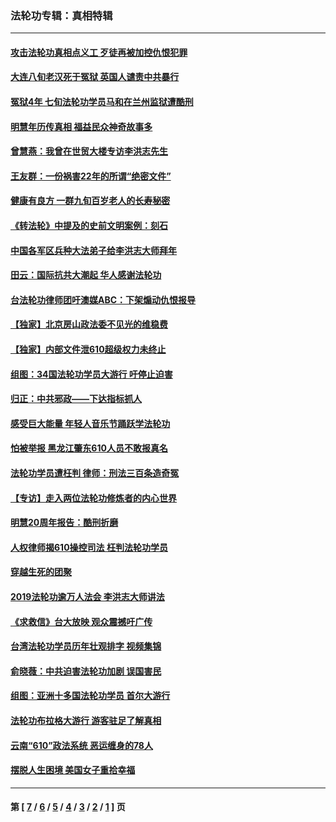 ### 法轮功专辑：真相特辑
---
#### [攻击法轮功真相点义工 歹徒再被加控仇恨犯罪](../../pages/nf4389/n13601019.md?03200430) 
#### [大连八旬老汉死于冤狱 英国人谴责中共暴行](../../pages/nf4389/n13480118.md?03200430) 
#### [冤狱4年 七旬法轮功学员马和在兰州监狱遭酷刑](../../pages/nf4389/n13304688.md?03200430) 
#### [明慧年历传真相 福益民众神奇故事多](../../pages/nf4389/n13294545.md?03200430) 
#### [曾慧燕：我曾在世贸大楼专访李洪志先生](../../pages/nf4389/n12898729.md?03200430) 
#### [王友群：一份祸害22年的所谓“绝密文件”](../../pages/nf4389/n12871750.md?03200430) 
#### [健康有良方 一群九旬百岁老人的长寿秘密](../../pages/nf4389/n12847475.md?03200430) 
#### [《转法轮》中提及的史前文明案例：刻石](../../pages/nf4389/n12758577.md?03200430) 
#### [中国各军区兵种大法弟子给李洪志大师拜年](../../pages/nf4389/n12750047.md?03200430) 
#### [田云：国际抗共大潮起 华人感谢法轮功](../../pages/nf4389/n12357708.md?03200430) 
#### [台法轮功律师团吁澳媒ABC：下架煽动仇恨报导](../../pages/nf4389/n12279917.md?03200430) 
#### [【独家】北京房山政法委不见光的维稳费](../../pages/nf4389/n12031979.md?03200430) 
#### [【独家】内部文件泄610超级权力未终止](../../pages/nf4389/n12023895.md?03200430) 
#### [组图：34国法轮功学员大游行 吁停止迫害](../../pages/nf4389/n11492658.md?03200430) 
#### [归正：中共邪政——下达指标抓人](../../pages/nf4389/n11474770.md?03200430) 
#### [感受巨大能量 年轻人音乐节踊跃学法轮功](../../pages/nf4389/n11441981.md?03200430) 
#### [怕被举报 黑龙江肇东610人员不敢报真名](../../pages/nf4389/n11436499.md?03200430) 
#### [法轮功学员遭枉判 律师：刑法三百条造奇冤](../../pages/nf4389/n11433943.md?03200430) 
#### [【专访】走入两位法轮功修炼者的内心世界](../../pages/nf4389/n11415623.md?03200430) 
#### [明慧20周年报告：酷刑折磨](../../pages/nf4389/n11387954.md?03200430) 
#### [人权律师揭610操控司法 枉判法轮功学员](../../pages/nf4389/n11313370.md?03200430) 
#### [穿越生死的团聚](../../pages/nf4389/n11258922.md?03200430) 
#### [2019法轮功逾万人法会 李洪志大师讲法](../../pages/nf4389/n11265303.md?03200430) 
#### [《求救信》台大放映 观众震撼吁广传](../../pages/nf4389/n10922251.md?03200430) 
#### [台湾法轮功学员历年壮观排字 视频集锦](../../pages/nf4389/n10878789.md?03200430) 
#### [俞晓薇：中共迫害法轮功加剧 误国害民](../../pages/nf4389/n10859260.md?03200430) 
#### [组图：亚洲十多国法轮功学员 首尔大游行](../../pages/nf4389/n10781149.md?03200430) 
#### [法轮功布拉格大游行 游客驻足了解真相](../../pages/nf4389/n10749360.md?03200430) 
#### [云南“610”政法系统 恶运缠身的78人](../../pages/nf4389/n10747534.md?03200430) 
#### [摆脱人生困境 美国女子重拾幸福](../../pages/nf4389/n10688678.md?03200430) 

---
#### 第 [ [7](./7.md?03200430) / [6](./6.md?03200430) / [5](./5.md?03200430) / [4](./4.md?03200430) / [3](./3.md?03200430) / [2](./2.md?03200430) / [1](./1.md?03200430) ] 页

